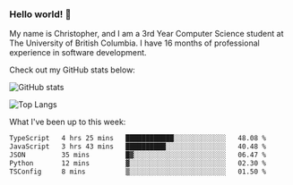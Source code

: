 ### Hello world! 👋
My name is Christopher, and I am a 3rd Year Computer Science student at The University of British Columbia. I have 16 months of professional experience in software development.


Check out my GitHub stats below: 

![GitHub stats](https://github-readme-stats-chrishadrian.vercel.app/api?username=chrishadrian&hide=contribs,issues&count_private=true&show_icons=true&theme=tokyonight)

![Top Langs](https://github-readme-stats-chrishadrian.vercel.app/api/top-langs/?username=chrishadrian&exclude_repo=prodify,cpsc221&layout=compact&theme=tokyonight&langs_count=4)

What I've been up to this week:
<!--START_SECTION:waka-->

```txt
TypeScript   4 hrs 25 mins   ████████████░░░░░░░░░░░░░   48.08 %
JavaScript   3 hrs 43 mins   ██████████░░░░░░░░░░░░░░░   40.48 %
JSON         35 mins         █▓░░░░░░░░░░░░░░░░░░░░░░░   06.47 %
Python       12 mins         ▓░░░░░░░░░░░░░░░░░░░░░░░░   02.30 %
TSConfig     8 mins          ▒░░░░░░░░░░░░░░░░░░░░░░░░   01.50 %
```

<!--END_SECTION:waka-->
<!-- [![willianrod's wakatime stats](https://github-readme-stats.vercel.app/api/wakatime?username=chrishadrian)](https://github.com/anuraghazra/github-readme-stats) -->

<!--
- 🔭 I’m currently working on ...
- 🌱 I’m currently learning ...
- 👯 I’m looking to collaborate on ...
- 🤔 I’m looking for help with ...
- 💬 Ask me about ...
- 📫 How to reach me: ...
- 😄 Pronouns: ...
- ⚡ Fun fact: ...
-->
